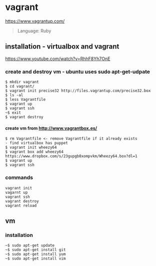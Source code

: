 # vagrant

https://www.vagrantup.com/

> Language: Ruby

## installation - virtualbox and vagrant
https://www.youtube.com/watch?v=RhhF8Yh7OnE

### create and destroy vm - ubuntu uses sudo apt-get-udpate

```
$ mkdir vagrant
$ cd vagrant/
$ vagrant init precise32 http://files.vagrantup.com/precise32.box
$ ls -al
$ less Vagrantfile
$ vagrant up
$ vagrant ssh
~$ exit
$ vagrant destroy
```

#### create vm from http://www.vagrantbox.es/

```
$ rm Vagrantfile <- remove Vagrantfile if it already exists
- find virtualbox has puppet
$ vagrant init wheezy64
$ vagrant box add wheezy64 https://www.dropbox.com/s/23gupgb0xompvkm/Wheezy64.box?dl=1
$ vagrant up
$ vagrant ssh
```

### commands

```
vagrant init
vagarnt up
vagrant ssh
vagrant destroy
vagrant reload
```

## vm

### installation

```
~$ sudo apt-get update
~$ sudo apt-get install git
~$ sudo apt-get install yum
~$ sudo apt-get install vim
```
